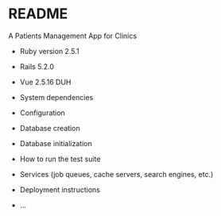 # README

A Patients Management App for Clinics

* Ruby version 2.5.1
* Rails 5.2.0
* Vue 2.5.16
DUH
* System dependencies

* Configuration

* Database creation

* Database initialization

* How to run the test suite

* Services (job queues, cache servers, search engines, etc.)

* Deployment instructions

* ...
